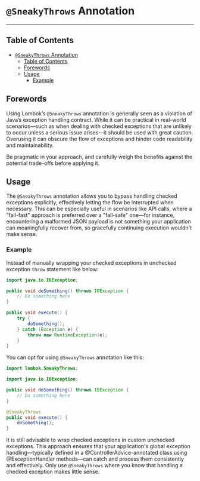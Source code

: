 # `@SneakyThrows` Annotation

---

## Table of Contents

<!-- TOC -->
* [`@SneakyThrows` Annotation](#sneakythrows-annotation)
  * [Table of Contents](#table-of-contents)
  * [Forewords](#forewords)
  * [Usage](#usage)
    * [Example](#example)
<!-- TOC -->

## Forewords

Using Lombok’s `@SneakyThrows` annotation is generally seen as a violation of Java’s exception handling contract. While
it can be practical in real-world scenarios—such as when dealing with checked exceptions that are unlikely to occur
unless a serious issue arises—it should be used with great caution. Overusing it can obscure the flow of exceptions and
hinder code readability and maintainability. 

Be pragmatic in your approach, and carefully weigh the benefits against the potential trade-offs before applying it.

## Usage

The `@SneakyThrows` annotation allows you to bypass handling checked exceptions explicitly, effectively letting the flow
be interrupted when necessary. This can be especially useful in scenarios like API calls, where a "fail-fast" approach
is preferred over a "fail-safe" one—for instance, encountering a malformed JSON payload is not something your
application can meaningfully recover from, so gracefully continuing execution wouldn't make sense.

### Example

Instead of manually wrapping your checked exceptions in unchecked exception `throw` statement like below:

```java
import java.io.IOException;

public void doSomething() throws IOException {
    // Do something here
}

public void execute() {
    try {
        doSomething();
    } catch (Exception e) {
        throw new RuntimeException(e);
    }
}
```

You can opt for using `@SneakyThrows` annotation like this:

```java
import lombok.SneakyThrows;

import java.io.IOException;

public void doSomething() throws IOException {
    // Do something here
}

@SneakyThrows
public void execute() {
    doSomething();
}
```

It is still advisable to wrap checked exceptions in custom unchecked exceptions. This approach ensures that your
application's global exception handling—typically defined in a @ControllerAdvice-annotated class using @ExceptionHandler
methods—can catch and process them consistently and effectively. Only use `@SneakyThrows` where you know that handling a
checked exception makes little sense.